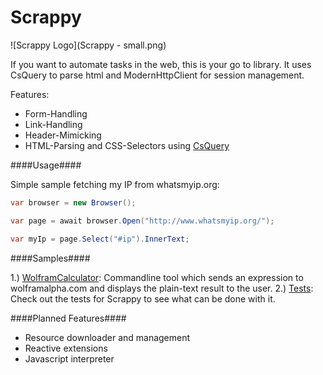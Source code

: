 


Scrappy
=======

![Scrappy Logo](Scrappy - small.png)

If you want to automate tasks in the web, this is your go to library. It uses CsQuery to parse html and ModernHttpClient for session management. 

Features:

* Form-Handling
* Link-Handling
* Header-Mimicking
* HTML-Parsing and CSS-Selectors using [CsQuery][1]

####Usage####

Simple sample fetching my IP from whatsmyip.org:
```csharp
var browser = new Browser();

var page = await browser.Open("http://www.whatsmyip.org/");

var myIp = page.Select("#ip").InnerText;

```


####Samples####

1.) [WolframCalculator][s1]: Commandline tool which sends an expression to wolframalpha.com and displays the plain-text result to the user.
2.) [Tests][s2]: Check out the tests for Scrappy to see what can be done with it. 


####Planned Features####

* Resource downloader and management
* Reactive extensions
* Javascript interpreter


[1]: https://github.com/jamietre/CsQuery

[s1]: https://github.com/Manuel-S/Scrappy/blob/master/Samples/WolframSample/Program.cs
[s2]: https://github.com/Manuel-S/Scrappy/blob/master/ScrappyTest/FormTests.cs
